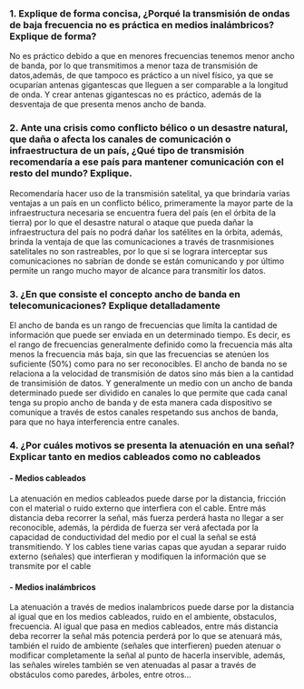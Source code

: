### 1. Explique de forma concisa, ¿Porqué la transmisión de ondas de baja frecuencia no es práctica en medios inalámbricos? Explique de forma?

No es práctico debido a que en menores frecuencias tenemos menor ancho de banda, por lo que transmitimos a menor taza de transmisión de datos,además, de que tampoco es práctico a un nivel físico, ya que se ocuparían antenas gigantescas que lleguen a ser  comparable a la longitud de 
onda. Y crear antenas gigantescas no es práctico, además de la desventaja de que presenta menos ancho de banda.

### 2. Ante una crisis como conflicto bélico o un desastre natural, que daña o afecta los canales de comunicación o infraestructura de un país, ¿Qué tipo de transmisión recomendaría a ese país para mantener comunicación con el resto del mundo? Explique.

Recomendaría hacer uso de la transmisión satelital, ya que brindaría varias ventajas a un país en un conflicto bélico, primeramente la mayor
parte de la infraestructura necesaria se encuentra fuera del país (en el órbita de la tierra) por lo que el desastre natural o ataque que 
pueda dañar la infraestructura del país no podrá dañar los satélites en la órbita, además, brinda la ventaja de que las comunicaciones 
a través de trasnmisiones satelitales no son rastreables, por lo que si se lograra interceptar sus comunicaciones no sabrían de donde se están
comunicando y por último permite un rango mucho mayor de alcance para transmitir los datos.

### 3. ¿En que consiste el concepto ancho de banda en telecomunicaciones? Explique detalladamente

El ancho de banda es un rango de frecuencias que limíta la cantidad de información que puede ser enviada en un determinado tiempo. Es decir,
es el rango de frecuencias generalmente definido como la frecuencia más alta menos la frecuencia más baja, sin que las frecuencias se atenúen 
los suficiente (50%) como para no ser reconocibles. El ancho de banda no se relaciona a la velocidad de transmisión de datos sino más bien a la cantidad
de transimisión de datos. 
Y generalmente un medio con un ancho de banda determinado puede ser dividido en canales lo que permite que cada canal tenga su propio ancho de
banda y de esta manera cada dispositivo se comunique a través de estos canales respetando sus anchos de banda, para que no haya interferencia 
entre canales.

### 4. ¿Por cuáles motivos se presenta la atenuación en una señal? Explicar tanto en medios cableados como no cableados

#### - Medios cableados

La atenuación en medios cableados puede darse por la distancia, fricción con el material  o ruido externo que interfiera con el cable.
Entre más distancia deba recorrer la señal, más fuerza perderá hasta no llegar a ser reconocible, además, la pérdida de fuerza ser verá
afectada por la capacidad de conductividad del medio por el cual la señal se está transmitiendo. Y los cables tiene varias capas que ayudan
a separar ruido externo (señales) que interfieran y modifiquen la información que se transmite por el cable

#### - Medios inalámbricos

La atenuación a través de medios inalambricos puede darse por la distancia al igual que en los medios cableados, ruido en el ambiente, obstaculos,
frecuencia.
Al igual que pasa en medios cableados, entre más distancia deba recorrer la señal más potencia perderá por lo que se atenuará más, también el 
ruido de ambiente (señales que interfieren) pueden atenuar o modificar completamente la señal al punto de hacerla inservible, además, las señales 
wireles también se ven atenuadas al pasar a través de obstáculos como paredes, árboles, entre otros...

